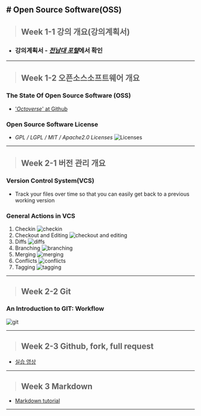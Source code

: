 
**# Open Source Software(OSS)**
-------
> ##  Week 1-1 강의 개요(강의계획서)

- ### **강의계획서 - [_전남대 포털_](https://portal.jnu.co.kr)에서 확인**

-------

> ## Week 1-2 오픈소스소프트웨어 개요
 ### **The State Of Open Source Software (OSS)**
  * ['_Octoverse_' at Github](https://octoverse.github.com)


 ### **Open Source Software License**
  * _GPL / LGPL / MIT / Apache2.0 Licenses_
![Licenses](https://i.ibb.co/9gqtSyk/Kakao-Talk-20220924-231200821.jpg)

-------

> ## Week 2-1 버전 관리 개요
### **Version Control System(VCS)**
  * Track your files over time so that you can easily get back to a previous working version

### **General Actions in VCS**
1. Checkin
![checkin](https://i.ibb.co/jWmDXs4/Kakao-Talk-20220924-231200821-01.jpg)
2. Checkout and Editing
![checkout and editing](https://i.ibb.co/w09ydBv/Kakao-Talk-20220924-231200821-02.jpg)
3. Diffs
![diffs](https://i.ibb.co/X7pBgjp/Kakao-Talk-20220924-231200821-03.jpg)
4. Branching
![branching](https://i.ibb.co/w4W0nKr/Kakao-Talk-20220924-231200821-04.jpg)
5. Merging
![merging](https://i.ibb.co/RS2XTXn/Kakao-Talk-20220924-231200821-05.jpg)
6. Conflicts
![conflicts](https://i.ibb.co/4Phj09x/Kakao-Talk-20220924-231200821-06.jpg)
7. Tagging
![tagging](https://i.ibb.co/gJP5Jyg/Kakao-Talk-20220924-231200821-07.jpg)


-------
> ## Week 2-2 Git
### **An Introduction to GIT: Workflow**
![git](https://i.ibb.co/SXtr63J/Kakao-Talk-20220924-231200821-08.jpg)

-------

> ## Week 2-3 Github, fork, full request
* [실습 영상](https://youtu.be/oRazSAenlfs)

-------

> ## Week 3 Markdown
* [Markdown tutorial](https://markdowntutorial.com) 

-------

